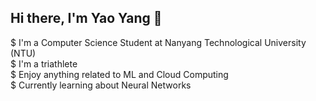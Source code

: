 ## Hi there, I'm Yao Yang 👋

$ I'm a Computer Science Student at Nanyang Technological University (NTU) <br />
$ I'm a triathlete <br />
$ Enjoy anything related to ML and Cloud Computing <br />
$ Currently learning about Neural Networks <br />

<!--
**yaoyanglee/yaoyanglee** is a ✨ _special_ ✨ repository because its `README.md` (this file) appears on your GitHub profile.

Here are some ideas to get you started:

- 🔭 I’m currently working on ...
- 🌱 I’m currently learning ...
- 👯 I’m looking to collaborate on ...
- 🤔 I’m looking for help with ...
- 💬 Ask me about ...
- 📫 How to reach me: ...
- 😄 Pronouns: ...
- ⚡ Fun fact: ...
-->
